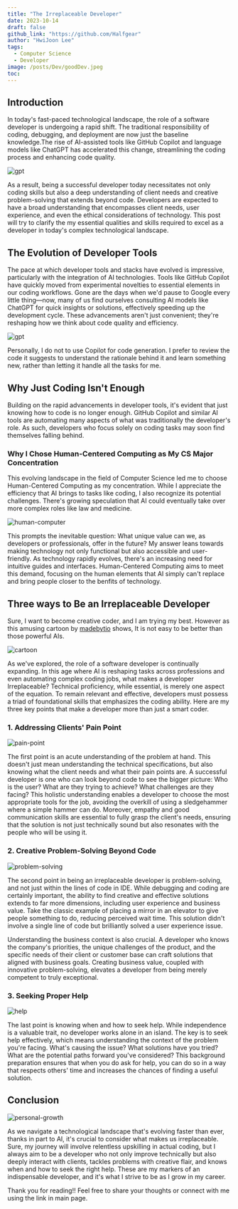 ```yaml
---
title: "The Irreplaceable Developer"
date: 2023-10-14
draft: false
github_link: "https://github.com/Halfgear"
author: "HwiJoon Lee"
tags:
  - Computer Science
  - Developer
image: /posts/Dev/goodDev.jpeg
toc:
---
```

## Introduction
In today's fast-paced technological landscape, the role of a software developer is undergoing a rapid shift. The traditional responsibility of coding, debugging, and deployment are now just the baseline knowledge.The rise of AI-assisted tools like GitHub Copilot and language models like ChatGPT has accelerated this change, streamlining the coding process and enhancing code quality.

![gpt](/posts/Dev/chat_gpt.jpeg)

As a result, being a successful developer today necessitates not only coding skills but also a deep understanding of client needs and creative problem-solving that extends beyond code. Developers are expected to have a broad understanding that encompasses client needs, user experience, and even the ethical considerations of technology. This post will try to clarify the my essential qualities and skills required to excel as a developer in today's complex technological landscape.

## The Evolution of Developer Tools
The pace at which developer tools and stacks have evolved is impressive, particularly with the integration of AI technologies. Tools like GitHub Copilot have quickly moved from experimental novelties to essential elements in our coding workflows. Gone are the days when we'd pause to Google every little thing—now, many of us find ourselves consulting AI models like ChatGPT for quick insights or solutions, effectively speeding up the development cycle. These advancements aren't just convenient; they're reshaping how we think about code quality and efficiency.

![gpt](/posts/Dev/copilot.jpeg)

Personally, I do not to use Copilot for code generation. I prefer to review the code it suggests to understand the rationale behind it and learn something new, rather than letting it handle all the tasks for me.

## Why Just Coding Isn't Enough
Building on the rapid advancements in developer tools, it's evident that just knowing how to code is no longer enough. GitHub Copilot and similar AI tools are automating many aspects of what was traditionally the developer's role. As such, developers who focus solely on coding tasks may soon find themselves falling behind.

### Why I Chose Human-Centered Computing as My CS Major Concentration

This evolving landscape in the field of Computer Science led me to choose Human-Centered Computing as my concentration. While I appreciate the efficiency that AI brings to tasks like coding, I also recognize its potential challenges. There's growing speculation that AI could eventually take over more complex roles like law and medicine. 

![human-computer](/posts/Dev/human-computer.jpg) 

This prompts the inevitable question: What unique value can we, as developers or professionals, offer in the future? My answer leans towards making technology not only functional but also accessible and user-friendly. As technology rapidly evolves, there's an increasing need for intuitive guides and interfaces. Human-Centered Computing aims to meet this demand, focusing on the human elements that AI simply can't replace and bring people closer to the benfits of technology.

## Three ways to Be an Irreplaceable Developer

Sure, I want to become creative coder, and I am trying my best. However as this amusing cartoon by [madebytio](https://www.instagram.com/madebytio/?hl=en) shows, It is not easy to be better than those powerful AIs.

![cartoon](/posts/Dev/funny-cartoon-gpt.jpg)

As we've explored, the role of a software developer is continually expanding. In this age where AI is reshaping tasks across professions and even automating complex coding jobs, what makes a developer Irreplaceable? Technical proficiency, while essential, is merely one aspect of the equation. To remain relevant and effective, developers must possess a triad of foundational skills that emphasizes the coding ability. Here are my three key points that make a developer more than just a smart coder.

### 1. Addressing Clients' Pain Point

![pain-point](/posts/Dev/pain-point.jpeg)

The first point is an acute understanding of the problem at hand. This doesn't just mean understanding the technical specifications, but also knowing what the client needs and what their pain points are. A successful developer is one who can look beyond code to see the bigger picture: Who is the user? What are they trying to achieve? What challenges are they facing? This holistic understanding enables a developer to choose the most appropriate tools for the job, avoiding the overkill of using a sledgehammer where a simple hammer can do. Moreover, empathy and good communication skills are essential to fully grasp the client's needs, ensuring that the solution is not just technically sound but also resonates with the people who will be using it.

### 2. Creative Problem-Solving Beyond Code

![problem-solving](/posts/Dev/problem-solving.jpeg)

The second point in being an irreplaceable developer is problem-solving, and not just within the lines of code in IDE. While debugging and coding are certainly important, the ability to find creative and effective solutions extends to far more dimensions, including user experience and business value. Take the classic example of placing a mirror in an elevator to give people something to do, reducing perceived wait time. This solution didn't involve a single line of code but brilliantly solved a user experience issue.

Understanding the business context is also crucial. A developer who knows the company's priorities, the unique challenges of the product, and the specific needs of their client or customer base can craft solutions that aligned with business goals. Creating business value, coupled with innovative problem-solving, elevates a developer from being merely competent to truly exceptional.

### 3. Seeking Proper Help

![help](/posts/Dev/help.jpg)

The last point is knowing when and how to seek help. While independence is a valuable trait, no developer works alone in an island. The key is to seek help effectively, which means understanding the context of the problem you're facing. What's causing the issue? What solutions have you tried? What are the potential paths forward you've considered? This background preparation ensures that when you do ask for help, you can do so in a way that respects others' time and increases the chances of finding a useful solution.

## Conclusion

![personal-growth](/posts/Dev/personal-growth.jpeg)

As we navigate a technological landscape that's evolving faster than ever, thanks in part to AI, it's crucial to consider what makes us irreplaceable. Sure, my journey will involve relentless upskilling in actual coding, but I always aim to be a developer who not only improve technically but also deeply interact with clients, tackles problems with creative flair, and knows when and how to seek the right help. These are my markers of an indispensable developer, and it's what I strive to be as I grow in my career.

Thank you for reading!! Feel free to share your thoughts or connect with me using the link in main page.
